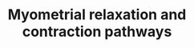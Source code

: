 ---
annotations:
- type: Pathway Ontology
  value: signaling pathway
- type: Cell Type Ontology
  value: smooth muscle cell
authors:
- Nsalomonis
- MaintBot
- Khanspers
- Thomas
- MartijnVanIersel
- Mkutmon
- AlexanderPico
- Elisa
- L Dupuis
- Fehrhart
- Eweitz
description: 'This pathway illustrates signaling networks implicated in uterine muscle
  contraction at labor and quiescence throughout gestation (pregnancy). The muscle
  of the uterus, responsible for contractile activity is the myometrium. Genes in
  this pathway are either transcribed in myometrial muscle cells or act upon the myometrium
  to regulate contraction. The left half of this pathway illustrates pathways of myometrial
  relaxation that are active throughout normal gestation. These signaling events act
  to suppress coordinated contractions to prevent the early onset of labor at term,
  largely via activation of the adenylyl-cyclase thrhough G-protein coupled receptors.
  On the right side of this pathway are signaling componets involved in the activation
  of uterine contractions at labor, in particular, activation of calcium mobilization
  via Oxytocin mediated binding to the Oxytocin G-protein coupled receptor. Additional
  genes implicated in this pathway, based on microarray expression profiling of gestation,
  term and postpartum of term mice are also included (e.g., Guca2b, Rdc1, Edg2) have
  also been included. For a detailed description of this pathway see: http://genomebiology.com/2005/6/2/R12.'
last-edited: 2021-05-23
organisms:
- Mus musculus
redirect_from:
- /index.php/Pathway:WP385
- /instance/WP385
schema-jsonld:
- '@context': https://schema.org/
  '@id': https://wikipathways.github.io/pathways/WP385.html
  '@type': Dataset
  creator:
    '@type': Organization
    name: WikiPathways
  description: 'This pathway illustrates signaling networks implicated in uterine
    muscle contraction at labor and quiescence throughout gestation (pregnancy). The
    muscle of the uterus, responsible for contractile activity is the myometrium.
    Genes in this pathway are either transcribed in myometrial muscle cells or act
    upon the myometrium to regulate contraction. The left half of this pathway illustrates
    pathways of myometrial relaxation that are active throughout normal gestation.
    These signaling events act to suppress coordinated contractions to prevent the
    early onset of labor at term, largely via activation of the adenylyl-cyclase thrhough
    G-protein coupled receptors. On the right side of this pathway are signaling componets
    involved in the activation of uterine contractions at labor, in particular, activation
    of calcium mobilization via Oxytocin mediated binding to the Oxytocin G-protein
    coupled receptor. Additional genes implicated in this pathway, based on microarray
    expression profiling of gestation, term and postpartum of term mice are also included
    (e.g., Guca2b, Rdc1, Edg2) have also been included. For a detailed description
    of this pathway see: http://genomebiology.com/2005/6/2/R12.'
  keywords:
  - Crh
  - Itpr1
  - CALM2
  - Gucy1a3
  - Adcy6
  - Maff
  - Rgs3
  - Jun
  - Pkib
  - Prkar2b
  - Gng13
  - Prkd1
  - Itpr3
  - Acta1
  - Ets2
  - CNN2
  - Prkacb
  - 'Rozen F, Russo C, Banville D, Zingg HH PMID: 7816817                                              quote:
    The presence of APREs in the OTR gene promoter suggests that the acute induction
    of OTR expression at the onset of parturition may be a phenomenon mechanistically
    similar to the fast induction of acute phase response genes. This notion is strengthened
    by the observation that the uterus is populated by macrophages and other specific
    lymphocytes (19,20).  Specifically, at term, nearly half of the decidual cells
    are of bone marrow origin (20).  IL-1beta released from macrophages stimulates
    the production and release of IL-6 by uterine stromal cells (21,22).  Moreover,
    IL- is a central pathophysiological mediator of infection-induced premature delivery
    (23), and preterm delivery can be prevented by an IL-1 antagonist in mice (24).  We
    speculate that under physiological as well as phathophysiological conditions,
    inflammatory cytokines are important inducers of labor and that this mechanism
    involves the cytokine-induced transcriptional activation of the OTR gene. :end
    quote'
  - Ryr3
  - Adm
  - ATP
  - Pde4d
  - Prkcz
  - Adcy9
  - Pkia
  - Myl2
  - Camk2g
  - Gng3
  - Ywhag
  - Cyclic AMP
  - Gng2
  - Gng11
  - '23. Romero, R., et. Al, Am. J. Obstet. Gynecol. 167, 863-872.</br>Homology Mapping
    from Homo sapiens to Mus musculus: Original ID = L:3553'
  - Rgs1
  - Gnb5
  - Division of Pediatric Surgery, Johns Hopkins University School of Medicine, Baltimore,
    Maryland 21205, USA.
  - Atf2
  - Rgs16
  - Rgs6
  - '23. Romero, R., et. Al, Am. J. Obstet. Gynecol. 167, 863-872.</br>Homology Mapping
    from Homo sapiens to Mus musculus: Original ID = L:3569'
  - Rgs20
  - Actc1
  - Atf5
  - Ramp2
  - Atp2a2
  - Grk4
  - Slc8a1
  - Crcp
  - Igfbp2
  - Actg1
  - Gja1
  - Prkch
  - Atf6b
  - Gnb2
  - Rgs7
  - Rgs14
  - 'PMID: 10218980</br>Homology Mapping from Homo sapiens to Mus musculus: Original
    ID = L:2553'
  - Il6
  - Cyclic GMP
  - Cnn1
  - Nfkb1
  - Rgs19
  - Rln1
  - Rgs17
  - Rgs9
  - Ryr1
  - Gsto1
  - GUCY2E
  - Plcb3
  - Atp2a3
  - Igfbp1
  - Ramp3
  - 22. Dudley, D.Jl, et. Al. (1992) J. Clin. Endocrinol. Metab. 74, 884-889
  - Plcg2
  - Fos
  - Rxfp1
  - Calm3
  - Rgs18
  - Prkar1a
  - Ywhaq
  - Pde4b
  - 'Echetebu CO, Ali M, Izban MG, MacKay L, Garfield RE. PMID: 10421804</br>Homology
    Mapping from Homo sapiens to Mus musculus: Original ID = L:4790'
  - Camk2a
  - Actb
  - 19. Hunt, J.S. (1994) Biol. Reprod. 50, 461-466
  - Rgs5
  - Prkcb
  - Rgs2
  - Gng4
  - Igfbp6
  - Creb3
  - Hoare S, Copland JA, Wood TG, Jeng YJ, Izban MG, Soloff MS.
  - Guca2b
  - ADP
  - Arrb1
  - Arrb2
  - Dgkz
  - Ryr2
  - Atf4
  - Gng5
  - Gabpb1
  - Grk5
  - Sfn
  - Gnb3
  - 'PMID: 10218980</br>Homology Mapping from Homo sapiens to Mus musculus: Original
    ID = L:2551'
  - Adcy3
  - Ywhae
  - PRKACA
  - Cald1
  - Ywhab
  - Myl4
  - Oxtr
  - Pkig
  - Sladek SM, Westerhausen-Larson A, Roberts JM.
  - Prkar1b
  - Gngt1
  - Prkce
  - Itpr2
  - Adcy8
  - Igfbp5
  - Camk2b
  - Guca2a
  - Rgs4
  - Atf3
  - Rgs10
  - 'PMID: 10377025</br>Homology Mapping from Homo sapiens to Mus musculus: Original
    ID = L:2697'
  - Prkcg
  - Rgs11
  - Gnaq
  - Gpr182
  - Igfbp3
  - Nos1
  - Gng8
  - Il1b
  - Ackr3
  - Lpar1
  - Ywhaz
  - Gnb4
  - Gnas
  - Adcy1
  - Adcy2
  - Prkcq
  - Prkcd
  - Rxfp2
  - Nos3
  - Plcd1
  - Adcy5
  - Camk2d
  - Plcg1
  - Ywhah
  - Adcy4
  - 'PMID: 10377025</br>Homology Mapping from Homo sapiens to Mus musculus: Original
    ID = L:5021'
  - Atf1
  - Oxt
  - Sp1
  - 20. Vince, G.S., et al. (1990) J. Immunol. Methods 132, 181-189.
  - Fernandez-Cobo M, Stewart D, Drujan D, De Maio A.
  - Mylk2
  - Grk6
  - Calca
  - Adcy7
  - Crhr1
  - Creb1
  - Gnb1
  - Gng12
  - 'PMID: 11255234</br>Homology Mapping from Homo sapiens to Mus musculus: Original
    ID = L:6667'
  - 21. Tabibzadeh, S. (1991) Endocr. Rev, 12, 272-290.
  - Prkar2a
  - Prkca
  - Corin
  - Cacnb3
  - Ramp1
  - ACTA2
  - CALM1
  - Gabpa
  - Igfbp4
  - Gng7
  license: CC0
  name: Myometrial relaxation and contraction pathways
seo: CreativeWork
title: Myometrial relaxation and contraction pathways
wpid: WP385
---